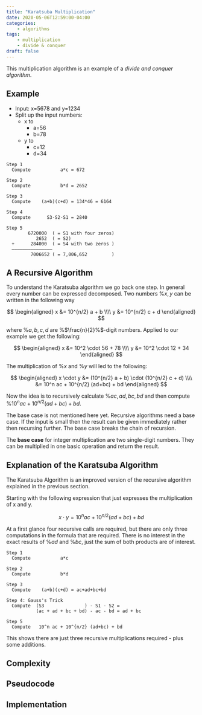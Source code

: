 ```yaml
---
title: "Karatsuba Multiplication"
date: 2020-05-06T12:59:00-04:00
categories:
    - algorithms
tags:
    - multiplication
    - divide & conquer
draft: false
---
```


This multiplication algorithm is an example of a _divide and conquer algorithm_. 

## Example

- Input: x=5678 and y=1234
- Split up the input numbers:
    - x to
        - a=56
        - b=78
    - y to
        - c=12
        - d=34

```plaintext
Step 1
  Compute           a*c = 672

Step 2
  Compute           b*d = 2652

Step 3
  Compute    (a+b)(c+d) = 134*46 = 6164

Step 4
  Compute      S3-S2-S1 = 2840

Step 5
        6720000  ( = S1 with four zeros)
           2652  ( = S2)
  +      284000  ( = S4 with two zeros )
  ———————————————
         7006652 ( = 7,006,652         )
```

## A Recursive Algorithm 

To understand the Karatsuba algorithm we go back one step. In general every number can be expressed decomposed. Two numbers %$x,y%$ can be written in the following way 

$$
\begin{aligned}
x &= 10^{n/2} a + b \\\\
y &= 10^{n/2} c + d
\end{aligned}
$$

where %$a,b,c,d%$ are %$\frac{n}{2}%$-digit numbers. Applied to our example we get the following:

$$
\begin{aligned}
x &= 10^2 \cdot 56 + 78 \\\\
y &= 10^2 \cdot 12 + 34
\end{aligned}
$$

The multiplication of %$x%$ and %$y%$ will led to the following:

$$
\begin{aligned}
x \cdot y &= (10^{n/2} a + b) \cdot (10^{n/2} c + d) \\\\
 &= 10^n ac + 10^{n/2} (ad+bc) + bd
\end{aligned}
$$

Now the idea is to recursively calculate %$ac,ad,bc,bd%$ and then compute %$10^n ac + 10^{n/2} (ad+bc) + bd%$.

The base case is not mentioned here yet. Recursive algorithms need a base case. If the input is small then the result can be given immediately rather then recursing further. The base case breaks the chain of recursion.

The **base case** for integer multiplication are two single-digit numbers. They can be multiplied in one basic operation and return the result.

## Explanation of the Karatsuba Algorithm

The Karatsuba Algorithm is an improved version of the recursive algorithm explained in the previous section.

Starting with the following expression that just expresses the multiplication of x and y.

$$
x \cdot y = 10^n ac + 10^{n/2} (ad+bc) + bd
$$

At a first glance four recursive calls are required, but there are only three computations in the formula that are required. There is no interest in the exact results of %$ad%$ and %$bc%$, just the sum of both products are of interest.


```plaintext
Step 1
  Compute           a*c

Step 2
  Compute           b*d

Step 3
  Compute    (a+b)(c+d) = ac+ad+bc+bd

Step 4: Gauss's Trick
  Compute  (S3               ) - S1 - S2 =
           (ac + ad + bc + bd) - ac - bd = ad + bc

Step 5
  Compute   10^n ac + 10^{n/2} (ad+bc) + bd
```

This shows there are just three recursive multiplications required - plus some additions. 

## Complexity

## Pseudocode

## Implementation

